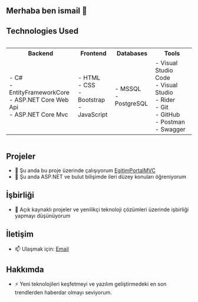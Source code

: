 ## Merhaba ben ismail 👋

## Technologies Used
<div style="display: flex; justify-content: space-around;">
<table>
  <tr>
    <th>Backend</th>
    <th>Frontend</th>
    <th>Databases</th>
    <th>Tools</th>
  </tr>
  <tr>
    <td>
      - C#<br>
      - EntityFrameworkCore<br>
      - ASP.NET Core Web Api<br>
      - ASP.NET Core Mvc
    </td>
    <td>
      - HTML<br>
      - CSS<br>
      - Bootstrap<br>
      - JavaScript
    </td>
    <td>
      - MSSQL<br>
      - PostgreSQL
    </td>
    <td>
      - Visual Studio Code<br>
      - Visual Studio<br>
      - Rider<br>
      - Git<br>
      - GitHub<br>
      - Postman<br>
      - Swagger
    </td>
  </tr>
</table>
</div>

## Projeler
- 🔭 Şu anda bu proje üzerinde çalışıyorum [EgitimPortalMVC](https://github.com/danismazismail/EgitimProtalMvc)
- 🌱 Şu anda ASP.NET ve bulut bilişimde ileri düzey konuları öğreniyorum

## İşbirliği
- 👯 Açık kaynaklı projeler ve yenilikçi teknoloji çözümleri üzerinde işbirliği yapmayı düşünüyorum

## İletişim
- 📫 Ulaşmak için: [Email](mailto:danismazismail@gmail.com)

## Hakkımda
- ⚡ Yeni teknolojileri keşfetmeyi ve yazılım geliştirmedeki en son trendlerden haberdar olmayı seviyorum.


<!--
**danismazismail/danismazismail** is a ✨ _special_ ✨ repository because its `README.md` (this file) appears on your GitHub profile.

Here are some ideas to get you started:

- 🔭 I’m currently working on ...
- 🌱 I’m currently learning ...
- 👯 I’m looking to collaborate on ...
- 🤔 I’m looking for help with ...
- 💬 Ask me about ...
- 📫 How to reach me: ...
- 😄 Pronouns: ...
- ⚡ Fun fact: ...
-->
